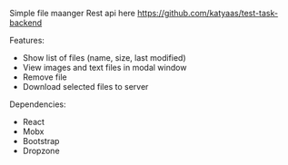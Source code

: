 Simple file maanger
Rest api here https://github.com/katyaas/test-task-backend

Features:
* Show list of files (name, size, last modified)
* View images and text files in modal window
* Remove file
* Download selected files to server

Dependencies:
* React
* Mobx
* Bootstrap
* Dropzone
